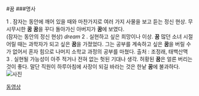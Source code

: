 #꿈
###명사

1 .
잠자는 동안에 깨어 있을 때와 마찬가지로 여러 가지 사물을 보고 듣는 정신 현상.
무시무시한 **꿈**
**꿈**을 꾸다
돌아가신 아버지가 **꿈**에 보였다.	
(잠자는 동안의 정신 현상) *dream*
2 .
실현하고 싶은 희망이나 이상.
**꿈** 많던 소녀 시절
어릴 때는 과학자가 되고 싶은 **꿈**을 가졌었다.
그는 공부를 계속하고 싶은 **꿈**을 버릴 수가 없어서 혼자 힘으로 나머지 소학교 과정의 공부를 마쳤다.	출처 : 조정래, 태백산맥  
3 .
실현될 가능성이 아주 적거나 전혀 없는 헛된 기대나 생각.
허황된 **꿈**은 얼른 버리는 것이 좋다.
말단 직원이 하루아침에 사장이 되길 바라는 것은 한낱 **꿈**에 불과하다.
![사진](https://www.google.co.kr/url?sa=i&rct=j&q=&esrc=s&source=images&cd=&cad=rja&uact=8&ved=0ahUKEwjCxLvEsuXOAhVKlZQKHai9AH4QjRwIBw&url=http%3A%2F%2Fbonlivre.tistory.com%2F719&psig=AFQjCNHNHfPDqtQRbCbOsof5XcDfYU8Ssg&ust=1472517823376906)

[동영상](https://youtu.be/mA-I5IiI29E)
